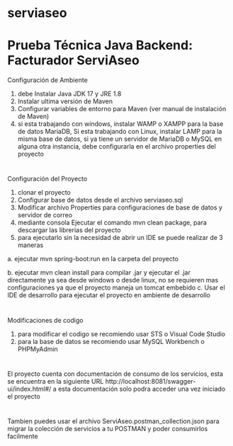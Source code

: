 # serviaseo

# Prueba Técnica Java Backend: Facturador ServiAseo

Configuración de Ambiente
1. debe Instalar Java JDK 17 y JRE 1.8
2. Instalar ultima versión de Maven
3. Configurar variables de entorno para Maven (ver manual de instalación de Maven)
4. si esta trabajando con windows, instalar WAMP o XAMPP para la base de datos MariaDB, Si esta trabajando con Linux, instalar LAMP para la misma base de datos, si ya tiene un servidor de MariaDB o MySQL en alguna otra instancia, debe configurarla en el archivo properties del proyecto
#
Configuración del Proyecto
1. clonar el proyecto
2. Configurar base de datos desde el archivo serviaseo.sql
3. Modificar archivo Properties para configuraciones de base de datos y servidor de correo
4. mediante consola Ejecutar el comando mvn clean package, para descargar las librerias del proyecto
5. para ejecutarlo sin la necesidad de abrir un IDE se puede realizar de 3 maneras

 a. ejecutar mvn spring-boot:run en la carpeta del proyecto
 
 b. ejecutar mvn clean install para compilar .jar y ejecutar el .jar directamente ya sea desde windows o desde linux, no se requieren mas configuraciones ya que el proyecto maneja un tomcat embebido
 c. Usar el IDE de desarrollo para ejecutar el proyecto en ambiente de desarrollo

#
Modificaciones de codigo
1. para modificar el codigo se recomiendo usar STS o Visual Code Studio
2. para la base de datos se recomiendo usar MySQL Workbench o PHPMyAdmin

#
El proyecto cuenta con documentación de consumo de los servicios, esta se encuentra en la siguiente URL http://localhost:8081/swagger-ui/index.html#/
a esta documentación solo podra acceder una vez iniciado el proyecto

#
Tambien puedes usar el archivo ServiAseo.postman_collection.json para migrar la colección de servicios a tu POSTMAN y poder consumirlos facilmente

